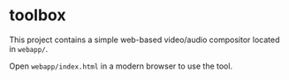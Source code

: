 # toolbox

This project contains a simple web-based video/audio compositor located in `webapp/`.

Open `webapp/index.html` in a modern browser to use the tool.

